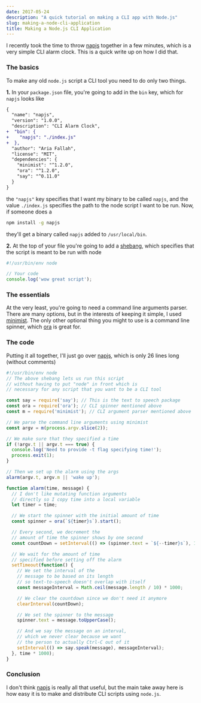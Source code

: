 ```yaml
---
date: 2017-05-24
description: "A quick tutorial on making a CLI app with Node.js"
slug: making-a-node-cli-application
title: Making a Node.js CLI Application
---
```


I recently took the time to throw [napjs](https://github.com/AriaFallah/napjs)
together in a few minutes, which is a very simple CLI alarm clock. This is a
quick write up on how I did that.

<!--more-->

### The basics

To make any old `node.js` script a CLI tool you need to do only two things.

**1\.** In your `package.json` file, you're going to add in the `bin` key, which
for `napjs` looks like

```diff
{
  "name": "napjs",
  "version": "1.0.0",
  "description": "CLI Alarm Clock",
+  "bin": {
+    "napjs": "./index.js"
+  },
  "author": "Aria Fallah",
  "license": "MIT",
  "dependencies": {
    "minimist": "^1.2.0",
    "ora": "^1.2.0",
    "say": "^0.11.0"
  }
}
```

the `"napjs"` key specifies that I want my binary to be called `napjs`, and the
value `./index.js` specifies the path to the node script I want to be run. Now,
if someone does a

```bash
npm install -g napjs
```

they'll get a binary called `napjs` added to `/usr/local/bin`.

**2\.** At the top of your file you're going to add a
[shebang](<https://en.wikipedia.org/wiki/Shebang_(Unix)>), which specifies that
the script is meant to be run with node

```js
#!/usr/bin/env node

// Your code
console.log('wow great script');
```

### The essentials

At the very least, you're going to need a command line arguments parser. There
are many options, but in the interests of keeping it simple, I used
[minimist](https://github.com/substack/minimist). The only other optional thing
you might to use is a command line spinner, which
[ora](https://github.com/sindresorhus/ora) is great for.

### The code

Putting it all together, I'll just go over
[napjs](https://github.com/AriaFallah/napjs), which is only 26 lines long
(without comments)

```js
#!/usr/bin/env node
// The above shebang lets us run this script
// without having to put "node" in front which is
// necessary for any script that you want to be a CLI tool

const say = require('say'); // This is the text to speech package
const ora = require('ora'); // CLI spinner mentioned above
const m = require('minimist'); // CLI argument parser mentioned above

// We parse the command line arguments using minimist
const argv = m(process.argv.slice(2));

// We make sure that they specified a time
if (!argv.t || argv.t === true) {
  console.log('Need to provide -t flag specifying time!');
  process.exit(1);
}

// Then we set up the alarm using the args
alarm(argv.t, argv.m || 'wake up');

function alarm(time, message) {
  // I don't like mutating function arguments
  // directly so I copy time into a local variable
  let timer = time;

  // We start the spinner with the initial amount of time
  const spinner = ora(`${timer}s`).start();

  // Every second, we decrement the
  // amount of time the spinner shows by one second
  const countDown = setInterval(() => (spinner.text = `${--timer}s`), 1000);

  // We wait for the amount of time
  // specified before setting off the alarm
  setTimeout(function() {
    // We set the interval of the
    // message to be based on its length
    // so text-to-speech doesn't overlap with itself
    const messageInterval = Math.ceil(message.length / 10) * 1000;

    // We clear the countdown since we don't need it anymore
    clearInterval(countDown);

    // We set the spinner to the message
    spinner.text = message.toUpperCase();

    // And we say the message on an interval,
    // which we never clear because we want
    // the person to actually Ctrl-C out of it
    setInterval(() => say.speak(message), messageInterval);
  }, time * 1000);
}
```

### Conclusion

I don't think [napjs](https://github.com/AriaFallah/napjs) is really all that
useful, but the main take away here is how easy it is to make and distribute CLI
scripts using `node.js`.
